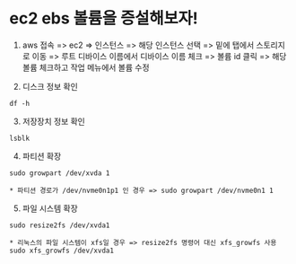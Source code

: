 # ec2 ebs 볼륨을 증설해보자!

1. aws 접속 => ec2 => 인스턴스 => 
   해당 인스턴스 선택 => 
   밑에 탭에서 스토리지로 이동 => 
   루트 디바이스 이름에서 디바이스 이름 체크 =>
   볼륨 id 클릭 => 해당 볼륨 체크하고 작업 메뉴에서 볼륨 수정

2. 디스크 정보 확인
```
df -h 
```

3. 저장장치 정보 확인
```
lsblk 
```

4. 파티션 확장
```
sudo growpart /dev/xvda 1
```
```
* 파티션 경로가 /dev/nvme0n1p1 인 경우 => sudo growpart /dev/nvme0n1 1
```

5. 파일 시스템 확장
```
sudo resize2fs /dev/xvda1
```
```
* 리눅스의 파일 시스템이 xfs일 경우 => resize2fs 명령어 대신 xfs_growfs 사용 sudo xfs_growfs /dev/xvda1
```